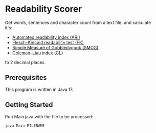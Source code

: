 # Readability Scorer
Get words, sentences and character count from a text file, and calculate it's:
- [Automated readability index (ARI)](https://en.wikipedia.org/wiki/Automated_readability_index)
- [Flesch–Kincaid readability test (FK)](https://en.wikipedia.org/wiki/Flesch%E2%80%93Kincaid_readability_tests) 
- [Simple Measure of Gobbledygook (SMOG)](https://en.wikipedia.org/wiki/SMOG)
- [Coleman–Liau index (CL)](https://en.wikipedia.org/wiki/Coleman%E2%80%93Liau_index)

to 2 decimal places.


## Prerequisites
This program is written in Java 17.

## Getting Started
Run Main.java with the file to be processed:

```bash
java Main FILENAME
```
